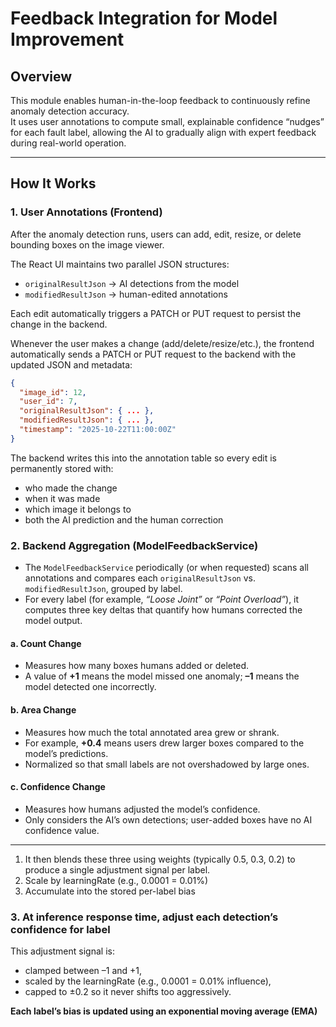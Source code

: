 # Feedback Integration for Model Improvement

## Overview

This module enables human-in-the-loop feedback to continuously refine anomaly detection accuracy.  
It uses user annotations to compute small, explainable confidence “nudges” for each fault label, allowing the AI to gradually align with expert feedback during real-world operation.

---

## How It Works

### 1. User Annotations (Frontend)

After the anomaly detection runs, users can add, edit, resize, or delete bounding boxes on the image viewer.

The React UI maintains two parallel JSON structures:

- `originalResultJson` → AI detections from the model  
- `modifiedResultJson` → human-edited annotations  

Each edit automatically triggers a PATCH or PUT request to persist the change in the backend.

Whenever the user makes a change (add/delete/resize/etc.), the frontend automatically sends a PATCH or PUT request to the backend with the updated JSON and metadata:

```json
{
  "image_id": 12,
  "user_id": 7,
  "originalResultJson": { ... },
  "modifiedResultJson": { ... },
  "timestamp": "2025-10-22T11:00:00Z"
}
```
The backend writes this into the annotation table so every edit is permanently stored with:
- who made the change
- when it was made
- which image it belongs to
- both the AI prediction and the human correction

### 2. Backend Aggregation (ModelFeedbackService)

- The `ModelFeedbackService` periodically (or when requested) scans all annotations and compares each `originalResultJson` vs. `modifiedResultJson`, grouped by label.  
- For every label (for example, *“Loose Joint”* or *“Point Overload”*), it computes three key deltas that quantify how humans corrected the model output.


#### a. Count Change
- Measures how many boxes humans added or deleted.  
- A value of **+1** means the model missed one anomaly; **–1** means the model detected one incorrectly.


#### b. Area Change
- Measures how much the total annotated area grew or shrank.  
- For example, **+0.4** means users drew larger boxes compared to the model’s predictions.  
- Normalized so that small labels are not overshadowed by large ones.


#### c. Confidence Change
- Measures how humans adjusted the model’s confidence.  
- Only considers the AI’s own detections; user-added boxes have no AI confidence value.  

---

1. It then blends these three using weights (typically 0.5, 0.3, 0.2) to produce a single adjustment signal per label.
2. Scale by learningRate (e.g., 0.0001 = 0.01%)
3. Accumulate into the stored per-label bias

### 3. At inference response time, adjust each detection’s confidence for label
This adjustment signal is:
- clamped between –1 and +1,
- scaled by the learningRate (e.g., 0.0001 = 0.01% influence),
- capped to ±0.2 so it never shifts too aggressively.

**Each label’s bias  is updated using an exponential moving average (EMA)**

